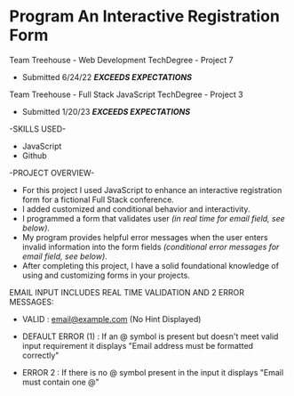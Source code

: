 # Program An Interactive Registration Form
Team Treehouse - Web Development TechDegree - Project 7
 - Submitted 6/24/22 ***EXCEEDS EXPECTATIONS***
 
Team Treehouse - Full Stack JavaScript TechDegree - Project 3
 - Submitted 1/20/23 ***EXCEEDS EXPECTATIONS***

-SKILLS USED-
* JavaScript
* Github

-PROJECT OVERVIEW-
* For this project I used JavaScript to enhance an interactive registration form for a fictional Full Stack conference.
* I added customized and conditional behavior and interactivity.
* I programmed a form that validates user *(in real time for email field, see below)*.
* My program provides helpful error messages when the user enters invalid information into the form fields *(conditional error messages for email field, see below)*.
* After completing this project, I have a solid foundational knowledge of using and customizing forms in your projects.

EMAIL INPUT INCLUDES REAL TIME VALIDATION AND 2 ERROR MESSAGES:

  * VALID : email@example.com (No Hint Displayed)

  * DEFAULT ERROR (1) : If an @ symbol is present but doesn't meet valid input
                            requirement it displays "Email address must be formatted correctly"

  * ERROR 2 : If there is no @ symbol present in the input it displays
                  "Email must contain one @"
